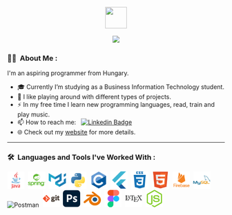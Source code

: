 <p align="center">
<a href="https://www.peterabraham.com"><img src="https://github.com/peterabrahamdev/peterabrahamdev/blob/main/PA_icon_bold_color.png" width="50" height="50"></a>
<p align="center">
<a href="https://www.linkedin.com/in/peteriabraham"><img src="https://img.shields.io/badge/LinkedIn-blue?style=for-the-badge&logo=linkedin&logoColor=white"></a>


### 👨‍💻 &nbsp;About Me :

I'm an aspiring programmer from Hungary.
- 🎓 Currently I’m studying as a Business Information Technology student.
- 🌱 I like playing around with different types of projects.
- ⚡ In my free time I learn new programming languages, read, train and play music.
- 📫 How to reach me: &nbsp; [![Linkedin Badge](https://img.shields.io/badge/-peteriabraham-blue?style=flat&logo=Linkedin&logoColor=white)](https://www.linkedin.com/in/peteriabraham)
- 🌐 Check out my [website](https://www.peterabraham.com) for more details.

---

### 🛠 &nbsp;Languages and Tools I've Worked With :

<p>
<img src="https://github.com/devicons/devicon/blob/master/icons/java/java-original-wordmark.svg" title="Java" alt="Java" width="40" height="40"/>&nbsp;
<img src="https://github.com/devicons/devicon/blob/master/icons/spring/spring-original-wordmark.svg" title="Spring" alt="Spring" width="40" height="40"/>&nbsp;
<img src="https://github.com/devicons/devicon/blob/master/icons/materialui/materialui-original.svg" title="Material UI" alt="Material UI" width="40" height="40"/>&nbsp;
<img src="https://github.com/devicons/devicon/blob/master/icons/python/python-original.svg" title="Python" alt="Python" width="40" height="40"/>&nbsp;
<img src="https://github.com/devicons/devicon/blob/master/icons/c/c-original.svg" title="C" alt="C" width="40" height="40"/>&nbsp;
<img src="https://github.com/devicons/devicon/blob/master/icons/flutter/flutter-original.svg" title="Flutter" alt="Flutter" width="40" height="40"/>&nbsp;
<img src="https://github.com/devicons/devicon/blob/master/icons/css3/css3-plain-wordmark.svg"  title="CSS3" alt="CSS" width="40" height="40"/>&nbsp;
<img src="https://github.com/devicons/devicon/blob/master/icons/html5/html5-original.svg" title="HTML5" alt="HTML" width="40" height="40"/>&nbsp;
<img src="https://github.com/devicons/devicon/blob/master/icons/firebase/firebase-plain-wordmark.svg" title="Firebase" alt="Firebase" width="40" height="40"/>&nbsp;
<img src="https://github.com/devicons/devicon/blob/master/icons/mysql/mysql-original-wordmark.svg" title="MySQL"  alt="MySQL" width="40" height="40"/>&nbsp;
<img src="https://www.vectorlogo.zone/logos/getpostman/getpostman-icon.svg" title="Postman"  alt="Postman" width="40" height="40"/>&nbsp;
<img src="https://github.com/devicons/devicon/blob/master/icons/git/git-original-wordmark.svg" title="Git" **alt="Git" width="40" height="40"/>&nbsp;
<img src="https://github.com/devicons/devicon/blob/master/icons/photoshop/photoshop-plain.svg" title="Photoshop" **alt="Photoshop" width="40" height="40"/>&nbsp;
<img src="https://github.com/devicons/devicon/blob/master/icons/blender/blender-original.svg" title="Blender" **alt="Blender" width="40" height="40"/>&nbsp;
<img src="https://github.com/devicons/devicon/blob/master/icons/figma/figma-original.svg" title="Figma" **alt="Figma" width="40" height="40"/>&nbsp;
<img src="https://github.com/devicons/devicon/blob/master/icons/latex/latex-original.svg" title="LaTex" **alt="LaTex" width="40" height="40"/>&nbsp;
<img src="https://github.com/devicons/devicon/blob/master/icons/nodejs/nodejs-original.svg" title="NodeJS" **alt="NodeJS" width="40" height="40"/>&nbsp;
</p>


